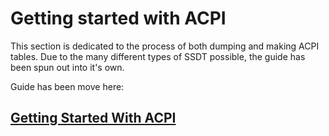 # Getting started with ACPI

This section is dedicated to the process of both dumping and making ACPI tables. Due to the many different types of SSDT possible, the guide has been spun out into it's own.

Guide has been move here:

## [Getting Started With ACPI](https://dortania.github.io/Getting-Started-With-ACPI/)
